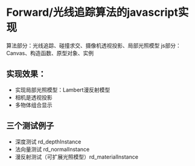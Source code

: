 ﻿# Forward/光线追踪算法的javascript实现

算法部分：光线追踪、碰撞求交、摄像机透视投影、局部光照模型
js部分：Canvas、构造函数、原型对象、实例

## 实现效果：
- 实现局部光照模型：Lambert漫反射模型
- 相机是透视投影
- 多物体组合显示

## 三个测试例子

- 深度测试 rd_depthInstance
- 法向量测试 rd_normalInstance
- 漫反射测试（可扩展光照模型）rd_materialInstance

